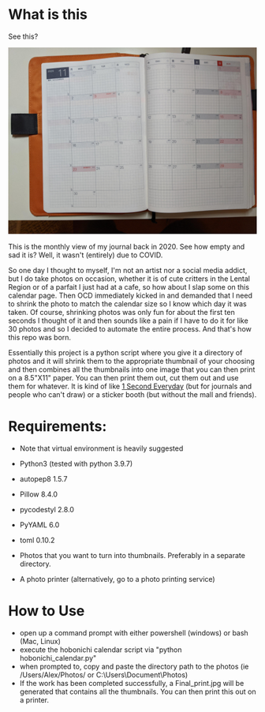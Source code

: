 # What is this

See this?

<img src="journal.jpg" alt="journal" width="700"/>

This is the monthly view of my journal back in 2020. See how empty and sad it is? Well, it wasn't (entirely) due to COVID.

So one day I thought to myself, I'm not an artist nor a social media addict, but I do take photos on occasion, whether it is of cute critters in the Lental Region or of a parfait I just had at a cafe, so how about I slap some on this calendar page. Then OCD immediately kicked in and demanded that I need to shrink the photo to match the calendar size so I know which day it was taken. Of course, shrinking photos was only fun for about the first ten seconds I thought of it and then sounds like a pain if I have to do it for like 30 photos and so I decided to automate the entire process. And that's how this repo was born.

Essentially this project is a python script where you give it a directory of photos and it will shrink them to the appropriate thumbnail of your choosing and then combines all the thumbnails into one image that you can then print on a 8.5"X11" paper. You can then print them out, cut them out and use them for whatever. It is kind of like [1 Second Everyday](https://1se.co/) (but for journals and people who can't draw) or a sticker booth (but without the mall and friends).

# Requirements:

- Note that virtual environment is heavily suggested
- Python3 (tested with python 3.9.7)
- autopep8 1.5.7
- Pillow 8.4.0
- pycodestyl 2.8.0
- PyYAML 6.0
- toml 0.10.2

- Photos that you want to turn into thumbnails. Preferably in a separate directory.
- A photo printer (alternatively, go to a photo printing service)

# How to Use

- open up a command prompt with either powershell (windows) or bash (Mac, Linux)
- execute the hobonichi calendar script via "python hobonichi_calendar.py"
- when prompted to, copy and paste the directory path to the photos (ie /Users/Alex/Photos/ or C:\Users\Document\Photos\)
- If the work has been completed successfully, a Final_print.jpg will be generated that contains all the thumbnails. You can then print this out on a printer.
